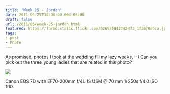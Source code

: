 ```yaml
---
title: 'Week 25 - Jordan'
date: 2011-06-25T18:36:00.004-05:00
draft: false
url: /2011/06/week-25-jordan.html
featured: https://farm6.static.flickr.com/5269/5842342475_1f2070a6ca.jpg
tags: 
- post
- Photo
---
```


As promised, photos I took at the wedding fill my lazy weeks. :-) Can you pick out the three young ladies that are related in this photo?

[![](https://farm6.static.flickr.com/5269/5842342475_1f2070a6ca.jpg)](https://www.flickr.com/photos/jhofker/5842342475/)

Canon EOS 7D with EF70-200mm f/4L IS USM @ 70 mm 1/250s f/4.0 ISO 100.